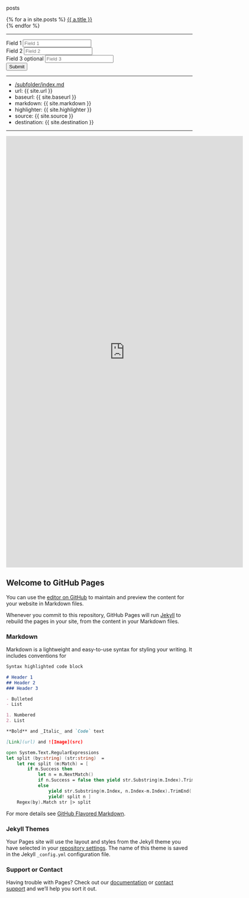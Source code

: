
posts
<br/>
<div>
  {% for a in site.posts %}
      <a href='{{site.baseurl}}/{{ a.url }}'>{{ a.title }}</a>
      <br/>
  {% endfor %}
</div>

<hr />

<script src="https://code.jquery.com/jquery-3.3.1.min.js"></script>



<form id="test-form">
  
  <div>
    <label>Field 1</label>
    <input type="text" name="form_field_1" placeholder="Field 1"/>
  </div>
  
  <div>
    <label>Field 2</label>
    <input type="text" name="form_field_2" placeholder="Field 2"/>
  </div>
  
  <div>
    <label>Field 3 optional</label>
    <input type="text" name="form_field_3" placeholder="Field 3 "/>
  </div>
  
  <div>
    <button type="submit" id="submit-form">Submit</button>
  </div>

</form>


<script>
  var $form = $('form#test-form'),
    url = 'https://script.google.com/macros/s/AKfycbynmmPqfUK-FynNLLK-_jr2guCEi47PaKe9Z0MWd7m9FlFsSiKg/exec'

//alert(1);        

$('#submit-form').on('click', function(e) {
  alert(2 + " data: " + JSON.stringify($form));
  try {
  e.preventDefault();
  var jqxhr = $.ajax({
    url: url,
    method: "GET",
    dataType: "json",
    data: $form.serializeObject()
  });
  } catch(e) { alert("error: " + e); } 
  
  jqxhr.done(function( msg ) {
    alert( "Data Saved: " + JSON.stringify(msg) );
  })
  .fail (function (jqXHR, textStatus, errorThrown) {    alert( "Request failed: " + textStatus + " " +  errorThrown);        });
})
</script> 

<!-- <script src="https://raw.githubusercontent.com/macek/jquery-serialize-object/master/dist/jquery.serialize-object.min.js"></script -->

<script>
  // https://stackoverflow.com/a/5199982
  
  jQuery.fn.serializeObject = function() {
  var arrayData, objectData;
  arrayData = this.serializeArray();
  objectData = {};

  $.each(arrayData, function() {
    var value;

    if (this.value != null) {
      value = this.value;
    } else {
      value = '';
    }

    if (objectData[this.name] != null) {
      if (!objectData[this.name].push) {
        objectData[this.name] = [objectData[this.name]];
      }

      objectData[this.name].push(value);
    } else {
      objectData[this.name] = value;
    }
  });

  return objectData;
};

</script>



<hr/>

- [/subfolder/index.md](/subfolder/index.md)
- url: {{ site.url }}
- baseurl:  {{ site.baseurl }}
- markdown: {{ site.markdown }}
- highlighter: {{ site.highlighter }}
- source: {{ site.source }}
- destination:  {{ site.destination }}         

<hr/>


<iframe src="https://docs.google.com/forms/d/e/1FAIpQLSdNZCQGydEXuoUnpyIWxsFQtD-Z5ftOzVaTD90Gv-WbkmqIyg/viewform?embedded=true" width="640" height="1167" frameborder="0" marginheight="0" marginwidth="0">Загрузка...</iframe>


## Welcome to GitHub Pages

You can use the [editor on GitHub](https://github.com/diyvarg/site/edit/master/README.md) to maintain and preview the content for your website in Markdown files.

Whenever you commit to this repository, GitHub Pages will run [Jekyll](https://jekyllrb.com/) to rebuild the pages in your site, from the content in your Markdown files.

### Markdown

Markdown is a lightweight and easy-to-use syntax for styling your writing. It includes conventions for

```markdown
Syntax highlighted code block

# Header 1
## Header 2
### Header 3

- Bulleted
- List

1. Numbered
2. List

**Bold** and _Italic_ and `Code` text

[Link](url) and ![Image](src)
```
  
``` fsharp
open System.Text.RegularExpressions
let split (by:string) (str:string)  = 
    let rec split (m:Match) = [
        if m.Success then
            let n = m.NextMatch()
            if n.Success = false then yield str.Substring(m.Index).TrimEnd(' ')
            else 
                yield str.Substring(m.Index, n.Index-m.Index).TrimEnd(' ')
                yield! split n ]
    Regex(by).Match str |> split
```

For more details see [GitHub Flavored Markdown](https://guides.github.com/features/mastering-markdown/).

### Jekyll Themes

Your Pages site will use the layout and styles from the Jekyll theme you have selected in your [repository settings](https://github.com/diyvarg/site/settings). The name of this theme is saved in the Jekyll `_config.yml` configuration file.

### Support or Contact

Having trouble with Pages? Check out our [documentation](https://help.github.com/categories/github-pages-basics/) or [contact support](https://github.com/contact) and we’ll help you sort it out.


